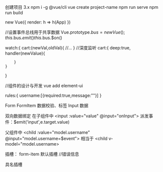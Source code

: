 创建项目 3.x
npm i -g @vue/cli
vue create project-name
npm run serve
npm run build

new Vue({
    render: h => h(App)
})

//设置事件总线用于共享数据
Vue.prototype.$bus = new Vue();
this.$bus.$emit()
this.$bus.$on()

watch:{
    cart:(newVal,oldVal){
        //...
    }
    //深度监听
    cart:{
        deep:true,
        handler(newValue){

        }
    }
}

//组件的设计与开发
vue add element-ui

<el-form ref="form" :model="form" rules="rules">
  <el-form-item label="活动名称">
    <el-input v-model="form.name"></el-input>
  </el-form-item>
</el-form>
<script>
  export default {
    data() {
      return {
        form: {
          name: ''
        }
      }
    },
    methods: {
      onSubmit() {
        console.log('submit!');
      }
    }
  }
</script>
rules:{
    username:[{required:true,message:""}]
}

Form 
    FormItem 数据校验、标签
        Input 数据

双向数据绑定
在子组件中 <input :value="value" @input="onInput">
派发事件：$emit('input',e.target.value)

父组件中
<child :value="model.username" @input="model.username=$event"> 相当于 <child v-model="model.username>

插槽：
form-item
<label>
默认插槽
<slot>
//错误信息
<p>

具名插槽
<template v-slot:foo>  子组件中<slot name="foo"></slot>

组件命名推荐肉串命名法

//跨层级传参
privide(){
    return {
        form:this
    }
}
inject:

input组件中通知要校验 this.$parent.$emit('validate')
form-item 接收事件进行校验 created(){ this.$on('validate',this.validate) }

校验器
cnpm i async-validate
import Validator from 'async-validator';

校验
inject:['form']
methods:{
    validate(){
        //为了执行异步校验，返回一个Promise
        return new Promise(resolve => {
            //校验规则
            const descriptor = {
                [this.prop]: this.form.rules[this.prop]
            }
            //创建校验器
            new Validator(descriptor);
            //通过this.prop指定校验规则
            validator.validate({[this.prop]:this.from.model[this.prop]},errors=>{
                if(errors){
                    this.errorMessage = errors[0].message;
                    //校验失败 resolve(false)
                } else {
                    this.errorMessage = "";
                    //校验成功 resolve(true);
                }
            })
        })
    }
}

//全局校验
form中执行所有校验
methods:{
    validate(cb){
        //拿到要校验的item
        tasks = this.$children.filter(item => item.prop)
        .map(item => item.validate());  //拿到primose数组
        const results = await Promise.all(tasks);
        //只要有一个校验失败就失败
        if(results.some(valid => !valid)){
            //校验失败
            cb(false);
        } else{
            cb(true);
        }
    }
}


    